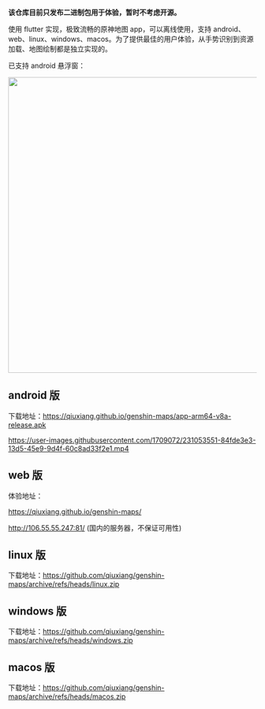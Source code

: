 **该仓库目前只发布二进制包用于体验，暂时不考虑开源。**

使用 flutter 实现，极致流畅的原神地图 app，可以离线使用，支持 android、web、linux、windows、macos。为了提供最佳的用户体验，从手势识别到资源加载、地图绘制都是独立实现的。

已支持 android 悬浮窗：

<img src="https://user-images.githubusercontent.com/1709072/232680267-609fb394-27c8-41c4-b867-5377fc3199b1.png" width=600>

## android 版

下载地址：https://qiuxiang.github.io/genshin-maps/app-arm64-v8a-release.apk

https://user-images.githubusercontent.com/1709072/231053551-84fde3e3-13d5-45e9-9d4f-60c8ad33f2e1.mp4

## web 版

体验地址：

https://qiuxiang.github.io/genshin-maps/

http://106.55.55.247:81/ (国内的服务器，不保证可用性)

## linux 版

下载地址：https://github.com/qiuxiang/genshin-maps/archive/refs/heads/linux.zip

## windows 版

下载地址：https://github.com/qiuxiang/genshin-maps/archive/refs/heads/windows.zip

## macos 版

下载地址：https://github.com/qiuxiang/genshin-maps/archive/refs/heads/macos.zip
